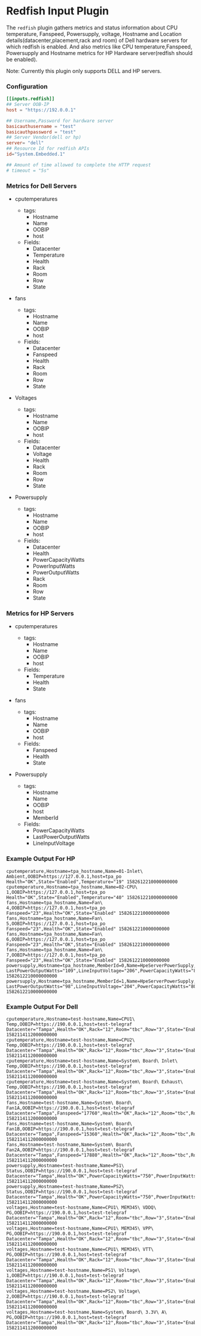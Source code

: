 # Redfish Input Plugin

The `redfish` plugin gathers  metrics and status information about CPU temperature, Fanspeed, Powersupply, voltage, Hostname and Location details(datacenter,placement,rack and room) of Dell hardware servers for which redfish is enabled.
And also metrics like CPU temperature,Fanspeed, Powersupply and Hostname metrics for HP Hardware server(redfish should be enabled).

Note: Currently this plugin only supports DELL and HP servers.



### Configuration

```toml
[[inputs.redfish]]
## Server OOB-IP
host = "https://192.0.0.1"

## Username,Password for hardware server
basicauthusername = "test"
basicauthpassword = "test"
## Server Vendor(dell or hp)
server= "dell"
## Resource Id for redfish APIs
id="System.Embedded.1"

## Amount of time allowed to complete the HTTP request
# timeout = "5s"
```

### Metrics for Dell Servers

- cputemperatures
	- tags:
		- Hostname
		- Name
		- OOBIP
		- host
	- Fields:
		- Datacenter
		- Temperature
		- Health
		- Rack
		- Room
		- Row
		- State

- fans
	- tags:
		- Hostname
		- Name
		- OOBIP
		- host
	- Fields:
		- Datacenter
		- Fanspeed
		- Health
		- Rack
		- Room
		- Row
		- State

- Voltages
	- tags:
		- Hostname
		- Name
		- OOBIP
		- host
	- Fields:
		- Datacenter
		- Voltage
		- Health
		- Rack
		- Room
		- Row
		- State

- Powersupply 
	- tags:
		- Hostname
		- Name
		- OOBIP
		- host
	- Fields:
		- Datacenter
		- Health
		- PowerCapacityWatts
		- PowerInputWatts
		- PowerOutputWatts
		- Rack
		- Room
		- Row
		- State

### Metrics for HP Servers

- cputemperatures
	- tags:
		- Hostname
		- Name
		- OOBIP
		- host
	- Fields:
		- Temperature
		- Health
		- State

- fans
	- tags:
		- Hostname
		- Name
		- OOBIP
		- host
	- Fields:
		- Fanspeed
		- Health
		- State
- Powersupply 
	- tags:
		- Hostname
		- Name
		- OOBIP
		- host
		- MemberId
	- Fields:
		- PowerCapacityWatts
		- LastPowerOutputWatts 
		- LineInputVoltage 

### Example Output For HP
```
cputemperature,Hostname=tpa_hostname,Name=01-Inlet\ Ambient,OOBIP=https://127.0.0.1,host=tpa_po Health="OK",State="Enabled",Temperature="19" 1582612210000000000
cputemperature,Hostname=tpa_hostname,Name=02-CPU\ 1,OOBIP=https://127.0.0.1,host=tpa_po Health="OK",State="Enabled",Temperature="40" 1582612210000000000
fans,Hostname=tpa_hostname,Name=Fan\ 4,OOBIP=https://127.0.0.1,host=tpa_po Fanspeed="23",Health="OK",State="Enabled" 1582612210000000000
fans,Hostname=tpa_hostname,Name=Fan\ 5,OOBIP=https://127.0.0.1,host=tpa_po Fanspeed="23",Health="OK",State="Enabled" 1582612210000000000
fans,Hostname=tpa_hostname,Name=Fan\ 6,OOBIP=https://127.0.0.1,host=tpa_po Fanspeed="23",Health="OK",State="Enabled" 1582612210000000000
fans,Hostname=tpa_hostname,Name=Fan\ 7,OOBIP=https://127.0.0.1,host=tpa_po Fanspeed="23",Health="OK",State="Enabled" 1582612210000000000
powersupply,Hostname=tpa_hostname,MemberId=0,Name=HpeServerPowerSupply,OOBIP=https://127.0.0.1,host=tpa_po LastPowerOutputWatts="109",LineInputVoltage="206",PowerCapacityWatts="800" 1582612210000000000
powersupply,Hostname=tpa_hostname,MemberId=1,Name=HpeServerPowerSupply,OOBIP=https://127.0.0.1,host=tpa_po LastPowerOutputWatts="98",LineInputVoltage="204",PowerCapacityWatts="800" 1582612210000000000

```

### Example Output For Dell
```
cputemperature,Hostname=test-hostname,Name=CPU1\ Temp,OOBIP=https://190.0.0.1,host=test-telegraf Datacenter="Tampa",Health="OK",Rack="12",Room="tbc",Row="3",State="Enabled",Temperature="41" 1582114112000000000
cputemperature,Hostname=test-hostname,Name=CPU2\ Temp,OOBIP=https://190.0.0.1,host=test-telegraf Datacenter="Tampa",Health="OK",Rack="12",Room="tbc",Row="3",State="Enabled",Temperature="51" 1582114112000000000
cputemperature,Hostname=test-hostname,Name=System\ Board\ Inlet\ Temp,OOBIP=https://190.0.0.1,host=test-telegraf Datacenter="Tampa",Health="OK",Rack="12",Room="tbc",Row="3",State="Enabled",Temperature="23" 1582114112000000000
cputemperature,Hostname=test-hostname,Name=System\ Board\ Exhaust\ Temp,OOBIP=https://190.0.0.1,host=test-telegraf Datacenter="Tampa",Health="OK",Rack="12",Room="tbc",Row="3",State="Enabled",Temperature="33" 1582114112000000000
fans,Hostname=test-hostname,Name=System\ Board\ Fan1A,OOBIP=https://190.0.0.1,host=test-telegraf Datacenter="Tampa",Fanspeed="17760",Health="OK",Rack="12",Room="tbc",Row="3",State="Enabled" 1582114112000000000
fans,Hostname=test-hostname,Name=System\ Board\ Fan1B,OOBIP=https://190.0.0.1,host=test-telegraf Datacenter="Tampa",Fanspeed="15360",Health="OK",Rack="12",Room="tbc",Row="3",State="Enabled" 1582114112000000000
fans,Hostname=test-hostname,Name=System\ Board\ Fan2A,OOBIP=https://190.0.0.1,host=test-telegraf Datacenter="Tampa",Fanspeed="17880",Health="OK",Rack="12",Room="tbc",Row="3",State="Enabled" 1582114112000000000
powersupply,Hostname=test-hostname,Name=PS1\ Status,OOBIP=https://190.0.0.1,host=test-telegraf Datacenter="Tampa",Health="OK",PowerCapacityWatts="750",PowerInputWatts="900",PowerOutputWatts="208",Rack="12",Room="tbc",Row="3",State="Enabled" 1582114112000000000
powersupply,Hostname=test-hostname,Name=PS2\ Status,OOBIP=https://190.0.0.1,host=test-telegraf Datacenter="Tampa",Health="OK",PowerCapacityWatts="750",PowerInputWatts="900",PowerOutputWatts="194",Rack="12",Room="tbc",Row="3",State="Enabled" 1582114112000000000
voltages,Hostname=test-hostname,Name=CPU1\ MEM345\ VDDQ\ PG,OOBIP=https://190.0.0.1,host=test-telegraf Datacenter="Tampa",Health="OK",Rack="12",Room="tbc",Row="3",State="Enabled",Voltage="1" 1582114112000000000
voltages,Hostname=test-hostname,Name=CPU1\ MEM345\ VPP\ PG,OOBIP=https://190.0.0.1,host=test-telegraf Datacenter="Tampa",Health="OK",Rack="12",Room="tbc",Row="3",State="Enabled",Voltage="1" 1582114112000000000
voltages,Hostname=test-hostname,Name=CPU1\ MEM345\ VTT\ PG,OOBIP=https://190.0.0.1,host=test-telegraf Datacenter="Tampa",Health="OK",Rack="12",Room="tbc",Row="3",State="Enabled",Voltage="1" 1582114112000000000
voltages,Hostname=test-hostname,Name=PS1\ Voltage\ 1,OOBIP=https://190.0.0.1,host=test-telegraf Datacenter="Tampa",Health="OK",Rack="12",Room="tbc",Row="3",State="Enabled",Voltage="208" 1582114112000000000
voltages,Hostname=test-hostname,Name=PS2\ Voltage\ 2,OOBIP=https://190.0.0.1,host=test-telegraf Datacenter="Tampa",Health="OK",Rack="12",Room="tbc",Row="3",State="Enabled",Voltage="208" 1582114112000000000
voltages,Hostname=test-hostname,Name=System\ Board\ 3.3V\ A\ PG,OOBIP=https://190.0.0.1,host=test-telegraf Datacenter="Tampa",Health="OK",Rack="12",Room="tbc",Row="3",State="Enabled",Voltage="1" 1582114112000000000

```
